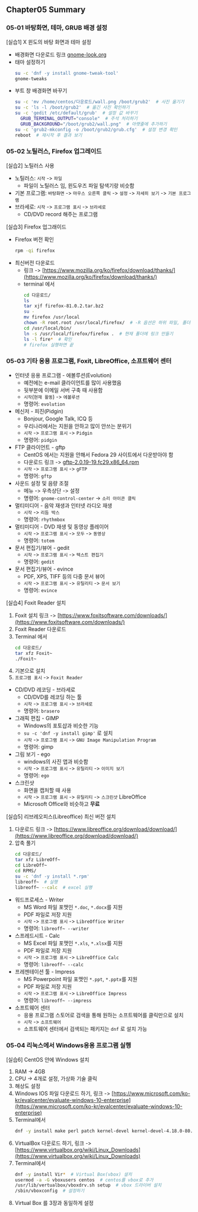 ## Chapter05 Summary

### 05-01 바탕화면, 테마, GRUB 배경 설정

[실습1] X 윈도의 바탕 화면과 테마 설정
- 배경화면 다운로드 링크 [gnome-look.org](https://www.gnome-look.org/browse/cat/300/order/latest/)
- 태마 설정하기
  ``` bash
  su -c 'dnf -y install gnome-tweak-tool'
  gnome-tweaks
  ```
- 부트 창 배경화면 바꾸기
  ``` bash
  su -c 'mv /home/centos/다운로드/wall.png /boot/grub2'  # 사진 옮기기
  su -c 'ls -l /boot/grub2'  # 옮긴 사진 확인하기
  su -c 'gedit /etc/default/grub'  # 설정 값 바꾸기
    GRUB_TERMINAL_OUTPUT="console"  # 주석 처리하기
    GRUB_BACKGROUND="/boot/grub2/wall.png"  # 아랫줄에 추가하기
  su -c 'grub2-mkconfig -o /boot/grub2/grub.cfg'  # 설정 변경 확인
  reboot  # 재시작 후 결과 보기
  ```

### 05-02 노틸러스, Firefox 업그레이드

[실습2] 노틸러스 사용

- 노틸러스: ```시작``` -> ```파일```
  - 파일이 노틸러스 임, 윈도우즈 파일 탐색기랑 비슷함
- 기본 프로그램: ```바탕화면``` -> ```마우스 오른쪽 클릭``` -> ```설정``` -> ```자세히 보기``` -> ```기본 프로그램```
- 브라세로: ```시작``` -> ```프로그램 표시``` -> ```브라세로```
  - CD/DVD record 해주는 프로그램

[실습3] Firefox 업그래이드

- Firefox 버전 확인
  ``` bash
  rpm -qi firefox
  ```
- 최신버전 다운로드
  - 링크 -> [https://www.mozilla.org/ko/firefox/download/thanks/](https://www.mozilla.org/ko/firefox/download/thanks/)
  - terminal 에서
    ``` bash
    cd 다운로드/
    ls
    tar xjf firefox-81.0.2.tar.bz2 
    su -
    mv firefox /usr/local
    chown -R root.root /usr/local/firefox/  # -R 옵션은 하위 파일, 폴더 모두 소유주 바꾸기
    cd /usr/local/bin/
    ln -s /usr/local/firefox/firefox .  # 현재 폴더에 링크 만들기
    ls -l fire*  # 확인
    # firefox 실행하면 끝
    ```

### 05-03 기타 응용 프로그램, Foxit, LibreOffice, 소프트웨어 센터

- 인터넷 응용 프로그램 - 에볼루션(Evolution)
  - 예전에는 e-mail 클라이언트를 많이 사용했음
  - 뒷부분에 이메일 서버 구축 때 사용함
  - `시작`(`현재 활동`) -> `에볼루션`
  - 명령어: `evolution`
- 메신저 - 피진(Pidgin)
  - Bonjour, Google Talk, ICQ 등
  - 우리나라에서는 지원을 안하고 많이 안쓰는 분위기
  - `시작` -> `프로그램 표시` -> `Pidgin`
  - 명령어: `pidgin`
- FTP 클라이언트 - gftp
  - CentOS 에서는 지원을 안해서 Fedora 29 사이트에서 다운받아야 함
  - 다운로드 링크 -> [gftp-2.0.19-19.fc29.x86_64.rpm](https://archives.fedoraproject.org/pub/archive/fedora/linux/releases/29/Everything/x86_64/os/Packages/g/gftp-2.0.19-19.fc29.x86_64.rpm)
  - `시작` -> `프로그램 표시` -> `gFTP`
  - 명령어: `gftp`
- 사운드 설정 및 음량 조절
  - 메뉴 -> 우측상단 -> 설정
  - 명령어: `gnome-control-center` -> `소리 아이콘 클릭`
- 멀티미디어 - 음악 재생과 인터넷 라디오 재생
  - `시작` -> `리듬 박스`
  - 명령어: `rhythmbox`
- 멀티미디어 - DVD 재생 및 동영상 플레이어
  - `시작` -> `프로그램 표시` -> `모두` -> `동영상`
  - 명령어: `totem`
- 문서 편집기/뷰어 - gedit
  - `시작` -> `프로그램 표시` -> `텍스트 편집기`
  - 명령어: `gedit`
- 문서 편집기/뷰어 - evince
  - PDF, XPS, TIFF 등의 다중 문서 뷰어
  - `시작` -> `프로그램 표시` -> `유틸리티` -> ``문서 보기``
  - 명령어: `evince`

[실습4] Foxit Reader 설치

1. Foxit 설치 링크 ->  [https://www.foxitsoftware.com/downloads/](https://www.foxitsoftware.com/downloads/)
2. Foxit Reader 다운로드
3. Terminal 에서
   ``` bash
   cd 다운로드/
   tar xfz Foxit~
   ./Foxit~
   ```
4. 기본으로 설치
5. `프로그램 표시` -> `Foxit Reader`

- CD/DVD 레코딩 - 브라세로
  - CD/DVD를 레코딩 하는 툴
  - `시작` -> `프로그램 표시` -> `브라세로`
  - 명령어: `brasero`
- 그래픽 편집 - GIMP
  - Windows의 포토샵과 비슷한 기능
  - `su -c 'dnf -y install gimp'` 로 설치
  - `시작` -> `프로그램 표시` -> `GNU Image Manipulation Program`
  - 명령어: gimp
- 그림 보기 - ego
  - windows의 사진 앱과 비슷함
  - `시작` -> `프로그램 표시` -> `유틸리티` -> `이미지 보기`
  - 명령어: `ego`
- 스크린샷
  - 화면을 캡처할 때 사용
  - `시작` ->  `프로그램 표시` -> `유틸리티` -> `스크린샷`
LibreOffice
  - Microsoft Office와 비슷하고 **무료** 

[실습5] 리브레오피스(Libreoffice) 최신 버전 설치

  1. 다운로드 링크 -> [https://www.libreoffice.org/download/download/](https://www.libreoffice.org/download/download/)
  2. 압축 풀기
     ``` bash
     cd 다운로드/
     tar xfz LibreOff~
     cd LibreOff~
     cd RPMS/
     su -c 'dnf -y install *.rpm'
     libreoff~  # 실행
     libreoff~ --calc  # excel 실행
     ```

- 워드프로세스 - Writer
  - MS Word 파일 포맷인 `*.doc`, `*.docx`를 지원
  - PDF 파일로 저장 지원
  - `시작` -> `프로그램 표시` -> `LibreOffice Writer`
  - 명령어: `libreoff~ --writer`
- 스프레드시트 - Calc
  - MS Excel 파일 포맷인 `*.xls`, `*.xlsx`를 지원
  - PDF 파일로 저장 지원
  - `시작` -> `프로그램 표시` -> `LibreOffice Calc`
  - 명령어: `libreoff~ --calc`
- 프레젠테이션 툴 - Impress
  - MS Powerpoint 파일 포맷인 `*.ppt`, `*.pptx`를 지원
  - PDF 파일로 저장 지원
  - `시작` -> `프로그램 표시` -> `LibreOffice Impress`
  - 명령어: `libreoff~ --impress`
- 소프트웨어 센터
  - 응용 프로그램 스토어로 검색을 통해 원하는 소프트웨어를 클릭만으로 설치
  - `시작` -> `소프트웨어`
  - 소프트웨어 센터에서 검색되는 패키지는 `dnf` 로 설치 가능 

### 05-04 리눅스에서 Windows응용 프로그램 실행

[실습6] CentOS 안에 Windows 설치

1. RAM -> 4GB
2. CPU -> 4개로 설정, 가상화 기술 클릭
3. 해상도 설정
4. Windows IOS 파일 다운로드 하기, 링크 -> [https://www.microsoft.com/ko-kr/evalcenter/evaluate-windows-10-enterprise](https://www.microsoft.com/ko-kr/evalcenter/evaluate-windows-10-enterprise)
5. Terminal에서
   ``` bash
   dnf -y install make perl patch kernel-devel kernel-devel-4.18.0-80.el8.x86_64 elfutils-libelf-devel
   ```
6. VirtualBox 다운로드 하기, 링크 -> [https://www.virtualbox.org/wiki/Linux_Downloads](https://www.virtualbox.org/wiki/Linux_Downloads)
7. Terminal에서
   ``` bash
   dnf -y install Vir*  # Virtual Box(vbox) 설치
   usermod -a -G vboxusers centos  # centos를 vbox로 추가
   /usr/lib/vertualbox/vboxdrv.sh setup  # vbox 드라이버 설치
   /sbin/vboxconfig  # 설정하기
   ```
8. Virtual Box 를 3장과 동일하게 설정